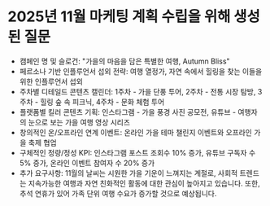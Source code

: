 # 2025년 11월 마케팅 계획 수립을 위해 생성된 질문

- 캠페인 명 및 슬로건: "가을의 마음을 담은 특별한 여행, Autumn Bliss"
- 페르소나 기반 인플루언서 섭외 전략: 여행 열정가, 자연 속에서 힐링을 찾는 이들을 위한 인플루언서 섭외
- 주차별 디테일드 콘텐츠 캘린더: 1주차 - 가을 단풍 투어, 2주차 - 전통 시장 탐방, 3주차 - 힐링 숲 속 피크닉, 4주차 - 문화 체험 투어
- 플랫폼별 킬러 콘텐츠 기획: 인스타그램 - 가을 풍경 사진 공모전, 유튜브 - 여행자의 눈으로 보는 가을 여행 영상 시리즈
- 창의적인 온/오프라인 연계 이벤트: 온라인 가을 테마 챌린지 이벤트와 오프라인 가을 축제 협업
- 구체적인 정량/정성 KPI: 인스타그램 포스트 조회수 10% 증가, 유튜브 구독자 수 5% 증가, 온라인 이벤트 참여자 수 20% 증가
- 추가 요구사항: 11월의 날씨는 시원한 가을 기운이 느껴지는 계절로, 사회적 트렌드는 지속가능한 여행과 자연 친화적인 활동에 대한 관심이 높아지고 있습니다. 또한, 추석 연휴가 있어 가족 단위 여행 수요가 증가할 것으로 예상됩니다.